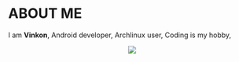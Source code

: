 # ABOUT ME

I am **Vinkon**, Android developer, Archlinux user, Coding is my hobby,
<p align="center">
  <a href="https://skillicons.dev">
    <img src="https://skillicons.dev/icons?i=github,git,kotlin,ktor,python,lua,rust,md,idea,vim,linux,stackoverflow,materialui,xd,figma,blender&perline=10" />
  </a>
</p>
